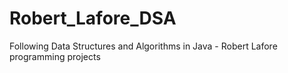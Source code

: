 # Robert_Lafore_DSA
Following Data Structures and Algorithms in Java - Robert Lafore programming projects
